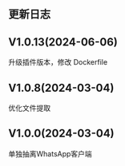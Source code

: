 ## 更新日志

## V1.0.13(2024-06-06)

升级插件版本，修改 Dockerfile

## V1.0.8(2024-03-04)

优化文件提取

## V1.0.0(2024-03-04)

单独抽离WhatsApp客户端
